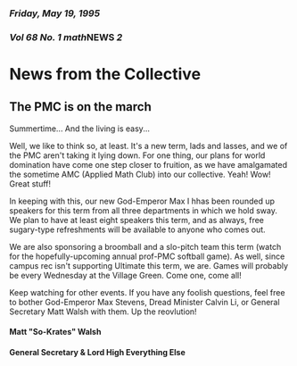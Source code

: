 ### *Friday, May 19, 1995*
### *Vol 68 No. 1* *math***NEWS**  *2*
# News from the Collective
## The PMC is on the march
Summertime... And the living is easy...

Well, we like to think so, at least. It's a new term, lads and lasses, and we of the PMC aren't taking it lying down. For one thing, our plans for world domination have come one step closer to fruition, as we have amalgamated the sometime AMC (Applied Math Club) into our collective. Yeah! Wow! Great stuff!

In keeping with this, our new God-Emperor Max I hhas been rounded up speakers for this term from all three departments in which we hold sway. We plan to have at least eight speakers this term, and as always, free sugary-type refreshments will be available to anyone who comes out.

We are also sponsoring a broomball and a slo-pitch team this term (watch for the hopefully-upcoming annual prof-PMC softball game). As well, since campus rec isn't supporting Ultimate this term, we are. Games will probably be every Wednesday at the Village Green. Come one, come all!

Keep watching for other events. If you have any foolish questions, feel free to bother God-Emperor Max Stevens, Dread Minister Calvin Li, or General Secretary Matt Walsh with them. Up the reovlution!

#### Matt "So-Krates" Walsh
#### General Secretary & Lord High Everything Else
